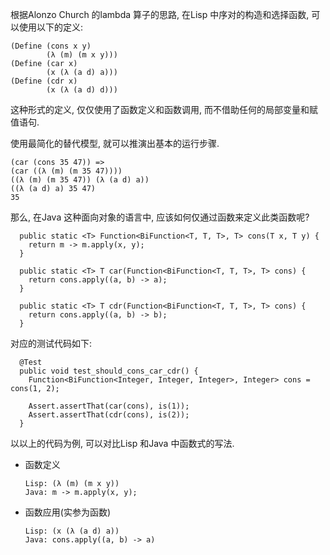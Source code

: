 根据Alonzo Church 的lambda 算子的思路, 在Lisp 中序对的构造和选择函数, 可以使用以下的定义: 

    (Define (cons x y)
            (λ (m) (m x y)))
    (Define (car x)
            (x (λ (a d) a)))
    (Define (cdr x)
            (x (λ (a d) d)))

这种形式的定义, 仅仅使用了函数定义和函数调用, 而不借助任何的局部变量和赋值语句. 

使用最简化的替代模型, 就可以推演出基本的运行步骤.

    (car (cons 35 47)) =>
    (car ((λ (m) (m 35 47))))
    ((λ (m) (m 35 47)) (λ (a d) a))
    ((λ (a d) a) 35 47)
    35



那么, 在Java 这种面向对象的语言中, 应该如何仅通过函数来定义此类函数呢?

      public static <T> Function<BiFunction<T, T, T>, T> cons(T x, T y) {
        return m -> m.apply(x, y);
      }
    
      public static <T> T car(Function<BiFunction<T, T, T>, T> cons) {
        return cons.apply((a, b) -> a);
      }
    
      public static <T> T cdr(Function<BiFunction<T, T, T>, T> cons) {
        return cons.apply((a, b) -> b);
      }

对应的测试代码如下:

      @Test
      public void test_should_cons_car_cdr() {
        Function<BiFunction<Integer, Integer, Integer>, Integer> cons = cons(1, 2);
    
        Assert.assertThat(car(cons), is(1));
        Assert.assertThat(cdr(cons), is(2));
      }

以以上的代码为例, 可以对比Lisp 和Java 中函数式的写法.

- 函数定义

      Lisp: (λ (m) (m x y))
      Java: m -> m.apply(x, y);
- 函数应用(实参为函数)
    
      Lisp: (x (λ (a d) a))
      Java: cons.apply((a, b) -> a)
    